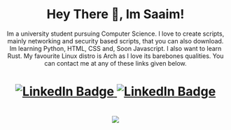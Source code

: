 <h1 align="center">Hey There 👋, Im Saaim!</h1>
<p align="center">Im a university student pursuing Computer Science. I love to create scripts, mainly networking and security based scripts, that you can also download. Im learning Python, HTML, CSS and, Soon Javascript. I also want to learn Rust. My favourite Linux distro is Arch as I love its barebones qualities. You can contact me at any of these links given below.</p>
<h1 align="center">
  <a href="https://www.linkedin.com/in/sjapanwala/">
    <img src="https://img.shields.io/badge/LinkedIn-blue?style=for-the-badge&logo=linkedin&logoColor=white" alt="LinkedIn Badge"/>
  </a>
  <a href="https://discord.gg/ARMCCCMZpU">
     <img src="https://img.shields.io/badge/.saaimm-purple?style=for-the-badge&logo=discord&logoColor=white" alt="LinkedIn Badge"/>
</h1>
<h1 align="center">
<a>
  <img src="https://github-readme-stats.vercel.app/api/top-langs/?username=sjapanwala&layout=donut"
</a>
</h1>
